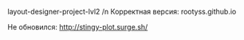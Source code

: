 layout-designer-project-lvl2 /n
Корректная версия:
rootyss.github.io


Не обновился:
http://stingy-plot.surge.sh/
